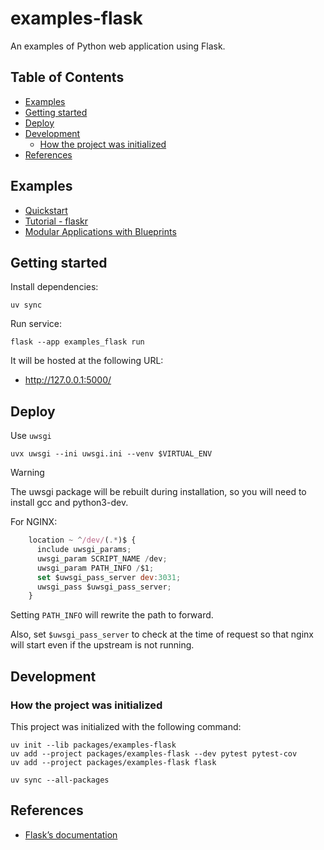 # examples-flask

An examples of Python web application using Flask.

## Table of Contents <!-- omit in toc -->

- [Examples](#examples)
- [Getting started](#getting-started)
- [Deploy](#deploy)
- [Development](#development)
  - [How the project was initialized](#how-the-project-was-initialized)
- [References](#references)

## Examples

- [Quickstart](./scripts/quickstart/README.md)
- [Tutorial - flaskr](./src/flaskr/README.md)
- [Modular Applications with Blueprints](./scripts/blueprints/README.md)

## Getting started

Install dependencies:

```shell
uv sync
```

Run service:

```shell
flask --app examples_flask run 
```

It will be hosted at the following URL:

- <http://127.0.0.1:5000/>

## Deploy

Use `uwsgi`

```shell
uvx uwsgi --ini uwsgi.ini --venv $VIRTUAL_ENV
```

> [!WARNING]
> The uwsgi package will be rebuilt during installation,
> so you will need to install gcc and python3-dev.

For NGINX:

```js
    location ~ ^/dev/(.*)$ {
      include uwsgi_params;
      uwsgi_param SCRIPT_NAME /dev;
      uwsgi_param PATH_INFO /$1;
      set $uwsgi_pass_server dev:3031;
      uwsgi_pass $uwsgi_pass_server;
    }
```

Setting `PATH_INFO` will rewrite the path to forward.

Also, set `$uwsgi_pass_server` to check at the time of request so that nginx will start even if the upstream is not running.

## Development

### How the project was initialized

This project was initialized with the following command:

```shell
uv init --lib packages/examples-flask
uv add --project packages/examples-flask --dev pytest pytest-cov
uv add --project packages/examples-flask flask

uv sync --all-packages
```

## References

- [Flask’s documentation](https://flask.palletsprojects.com/)
